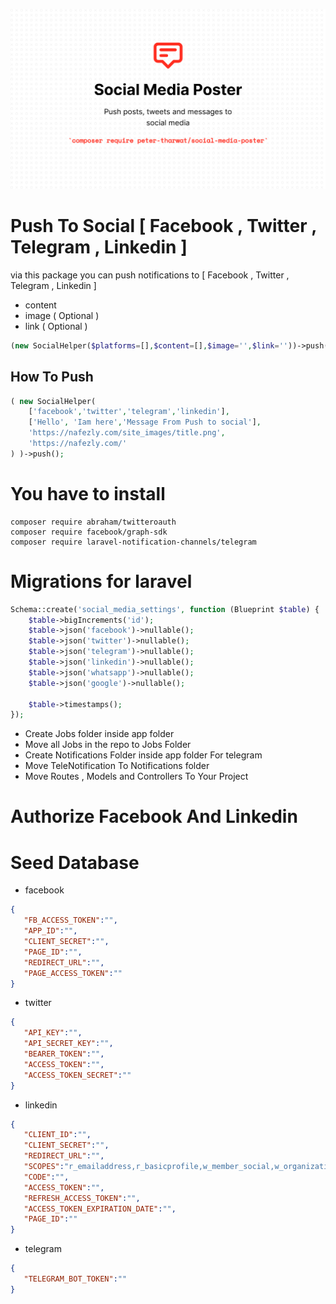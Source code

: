 <p align="center"><img src="/art/social-media-poster-new.png" alt="Social Media Poster"></p>


# Push To Social [ Facebook , Twitter , Telegram , Linkedin ]

via this package you can push notifications to [ Facebook , Twitter , Telegram , Linkedin ] 
- content 
- image ( Optional )
- link ( Optional )

```php
(new SocialHelper($platforms=[],$content=[],$image='',$link=''))->push()
```
## How To Push

```php
( new SocialHelper(
    ['facebook','twitter','telegram','linkedin'],
    ['Hello', 'Iam here','Message From Push to social'],
    'https://nafezly.com/site_images/title.png',
    'https://nafezly.com/'
) )->push();
```

# You have to install

```console
composer require abraham/twitteroauth
composer require facebook/graph-sdk
composer require laravel-notification-channels/telegram
```

# Migrations for laravel

```php
Schema::create('social_media_settings', function (Blueprint $table) {
    $table->bigIncrements('id');
    $table->json('facebook')->nullable();
    $table->json('twitter')->nullable();
    $table->json('telegram')->nullable();
    $table->json('linkedin')->nullable();
    $table->json('whatsapp')->nullable();
    $table->json('google')->nullable();

    $table->timestamps();
});
```
- Create Jobs folder inside app folder
- Move all Jobs in the repo to Jobs Folder
- Create Notifications Folder inside app folder For telegram
- Move TeleNotification To Notifications folder
- Move Routes , Models and Controllers To Your Project


# Authorize Facebook And Linkedin 

# Seed Database

- facebook

```json
{
   "FB_ACCESS_TOKEN":"",
   "APP_ID":"",
   "CLIENT_SECRET":"",
   "PAGE_ID":"",
   "REDIRECT_URL":"",
   "PAGE_ACCESS_TOKEN":""
}
```
- twitter

```json
{
   "API_KEY":"",
   "API_SECRET_KEY":"",
   "BEARER_TOKEN":"",
   "ACCESS_TOKEN":"",
   "ACCESS_TOKEN_SECRET":""
}
```
- linkedin

```json
{
   "CLIENT_ID":"",
   "CLIENT_SECRET":"",
   "REDIRECT_URL":"",
   "SCOPES":"r_emailaddress,r_basicprofile,w_member_social,w_organization_social,rw_organization_admin,rw_ads",
   "CODE":"",
   "ACCESS_TOKEN":"",
   "REFRESH_ACCESS_TOKEN":"",
   "ACCESS_TOKEN_EXPIRATION_DATE":"",
   "PAGE_ID":""
}
```
- telegram

```json
{
   "TELEGRAM_BOT_TOKEN":""
}
```
